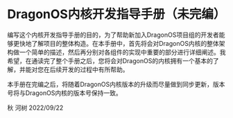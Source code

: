 # DragonOS内核开发指导手册（未完编）
编写这个内核开发指导手册的目的，为了帮助新加入DragonOS项目组的开发者能够更快地了解项目的整体构造。在本手册中，首先将会对DragonOS内核的整体架构做一个简单的描述，然后再分别对各组件的实现中重要的部分进行详细阐述。我希望，在通读完了整个手册之后，您将会对DragonOS的内核拥有一个基本的了解，并能对您在后续开发的过程中有所帮助。

本手册在完编之后，将随着DragonOS内核版本的升级而尽量做到同步更新，版本号将与DragonOS内核的版本号保持一致。

秋 河树 2022/09/22
